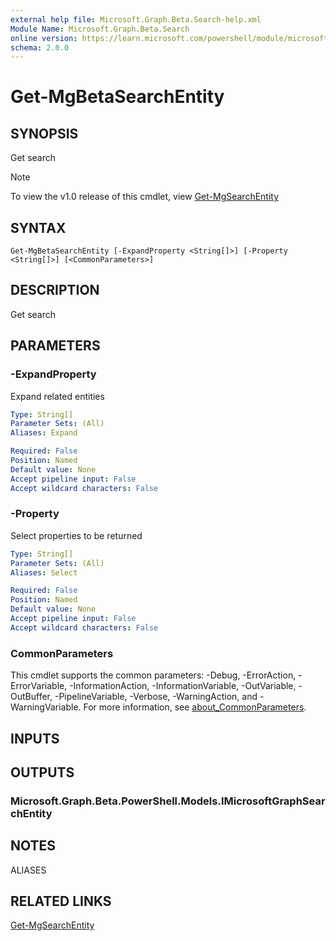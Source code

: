 ```yaml
---
external help file: Microsoft.Graph.Beta.Search-help.xml
Module Name: Microsoft.Graph.Beta.Search
online version: https://learn.microsoft.com/powershell/module/microsoft.graph.beta.search/get-mgbetasearchentity
schema: 2.0.0
---
```


# Get-MgBetaSearchEntity

## SYNOPSIS
Get search

> [!NOTE]
> To view the v1.0 release of this cmdlet, view [Get-MgSearchEntity](/powershell/module/Microsoft.Graph.Search/Get-MgSearchEntity?view=graph-powershell-1.0)

## SYNTAX

```
Get-MgBetaSearchEntity [-ExpandProperty <String[]>] [-Property <String[]>] [<CommonParameters>]
```

## DESCRIPTION
Get search

## PARAMETERS

### -ExpandProperty
Expand related entities

```yaml
Type: String[]
Parameter Sets: (All)
Aliases: Expand

Required: False
Position: Named
Default value: None
Accept pipeline input: False
Accept wildcard characters: False
```

### -Property
Select properties to be returned

```yaml
Type: String[]
Parameter Sets: (All)
Aliases: Select

Required: False
Position: Named
Default value: None
Accept pipeline input: False
Accept wildcard characters: False
```

### CommonParameters
This cmdlet supports the common parameters: -Debug, -ErrorAction, -ErrorVariable, -InformationAction, -InformationVariable, -OutVariable, -OutBuffer, -PipelineVariable, -Verbose, -WarningAction, and -WarningVariable. For more information, see [about_CommonParameters](http://go.microsoft.com/fwlink/?LinkID=113216).

## INPUTS

## OUTPUTS

### Microsoft.Graph.Beta.PowerShell.Models.IMicrosoftGraphSearchEntity
## NOTES

ALIASES

## RELATED LINKS
[Get-MgSearchEntity](/powershell/module/Microsoft.Graph.Search/Get-MgSearchEntity?view=graph-powershell-1.0)

